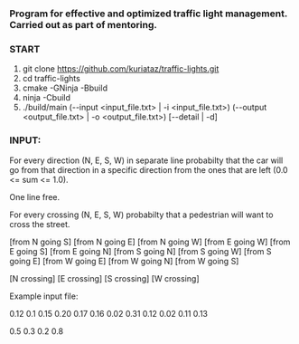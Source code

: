 ### Program for effective and optimized traffic light management. Carried out as part of mentoring.

### START

1) git clone https://github.com/kuriataz/traffic-lights.git
2) cd traffic-lights
3) cmake -GNinja -Bbuild
4) ninja -Cbuild
5) ./build/main (--input <input_file.txt> | -i <input_file.txt>) (--output <output_file.txt> | -o <output_file.txt>) [--detail | -d]



### INPUT:

For every direction (N, E, S, W) in separate line probabilty that the car will go from that
direction  in a specific direction from the ones that are left (0.0 <= sum <= 1.0).

One line free.

For every crossing (N, E, S, W) probabilty that a pedestrian will want to cross the street.

[from N going S] [from N going E] [from N going W]
[from E going W] [from E going S] [from E going N]
[from S going N] [from S going W] [from S going E]
[from W going E] [from W going N] [from W going S]

[N crossing] [E crossing] [S crossing] [W crossing]


Example input file:

0.12 0.1 0.15
0.20 0.17 0.16
0.02 0.31 0.12
0.02 0.11 0.13

0.5 0.3 0.2 0.8
